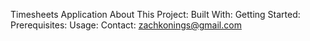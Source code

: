 Timesheets Application
About This Project:
Built With:
Getting Started:
Prerequisites:
Usage:
Contact: zachkonings@gmail.com
